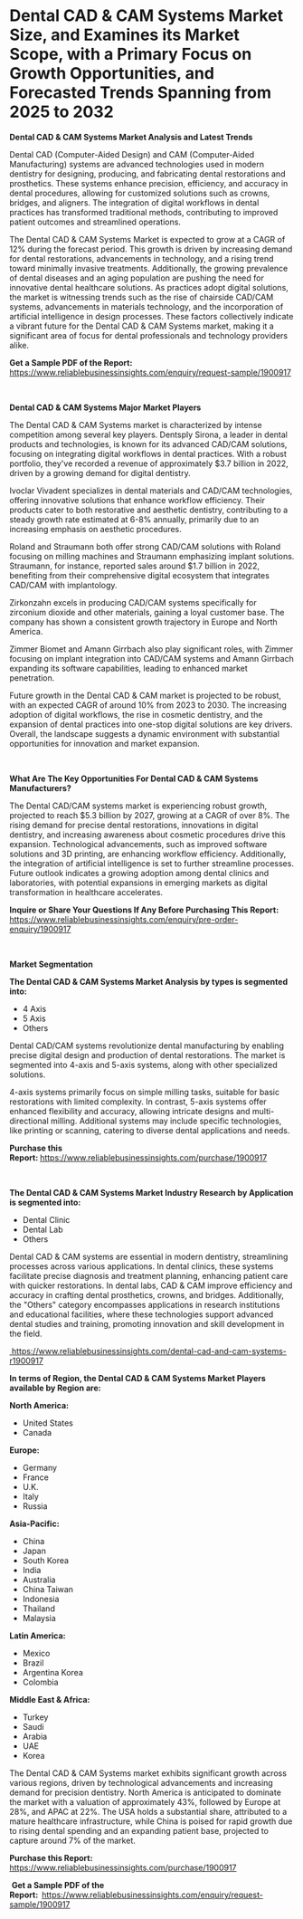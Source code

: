 <p><h1>Dental CAD & CAM Systems Market Size, and Examines its Market Scope, with a Primary Focus on Growth Opportunities, and Forecasted Trends Spanning from 2025 to 2032</h1></p><p><strong>Dental CAD & CAM Systems Market Analysis and Latest Trends</strong></p>
<p><p>Dental CAD (Computer-Aided Design) and CAM (Computer-Aided Manufacturing) systems are advanced technologies used in modern dentistry for designing, producing, and fabricating dental restorations and prosthetics. These systems enhance precision, efficiency, and accuracy in dental procedures, allowing for customized solutions such as crowns, bridges, and aligners. The integration of digital workflows in dental practices has transformed traditional methods, contributing to improved patient outcomes and streamlined operations.</p><p>The Dental CAD & CAM Systems Market is expected to grow at a CAGR of 12% during the forecast period. This growth is driven by increasing demand for dental restorations, advancements in technology, and a rising trend toward minimally invasive treatments. Additionally, the growing prevalence of dental diseases and an aging population are pushing the need for innovative dental healthcare solutions. As practices adopt digital solutions, the market is witnessing trends such as the rise of chairside CAD/CAM systems, advancements in materials technology, and the incorporation of artificial intelligence in design processes. These factors collectively indicate a vibrant future for the Dental CAD & CAM Systems market, making it a significant area of focus for dental professionals and technology providers alike.</p></p>
<p><strong>Get a Sample PDF of the Report:&nbsp;</strong> <a href="https://www.reliablebusinessinsights.com/enquiry/request-sample/1900917?utm_campaign=2726&utm_medium=2&utm_source=Github&utm_content=ia&utm_term=16042025&utm_id=dental-cad-cam-systems">https://www.reliablebusinessinsights.com/enquiry/request-sample/1900917</a></p>
<p>&nbsp;</p>
<p><strong>Dental CAD & CAM Systems Major Market Players</strong></p>
<p><p>The Dental CAD & CAM Systems market is characterized by intense competition among several key players. Dentsply Sirona, a leader in dental products and technologies, is known for its advanced CAD/CAM solutions, focusing on integrating digital workflows in dental practices. With a robust portfolio, they've recorded a revenue of approximately $3.7 billion in 2022, driven by a growing demand for digital dentistry.</p><p>Ivoclar Vivadent specializes in dental materials and CAD/CAM technologies, offering innovative solutions that enhance workflow efficiency. Their products cater to both restorative and aesthetic dentistry, contributing to a steady growth rate estimated at 6-8% annually, primarily due to an increasing emphasis on aesthetic procedures.</p><p>Roland and Straumann both offer strong CAD/CAM solutions with Roland focusing on milling machines and Straumann emphasizing implant solutions. Straumann, for instance, reported sales around $1.7 billion in 2022, benefiting from their comprehensive digital ecosystem that integrates CAD/CAM with implantology.</p><p>Zirkonzahn excels in producing CAD/CAM systems specifically for zirconium dioxide and other materials, gaining a loyal customer base. The company has shown a consistent growth trajectory in Europe and North America.</p><p>Zimmer Biomet and Amann Girrbach also play significant roles, with Zimmer focusing on implant integration into CAD/CAM systems and Amann Girrbach expanding its software capabilities, leading to enhanced market penetration.</p><p>Future growth in the Dental CAD & CAM market is projected to be robust, with an expected CAGR of around 10% from 2023 to 2030. The increasing adoption of digital workflows, the rise in cosmetic dentistry, and the expansion of dental practices into one-stop digital solutions are key drivers. Overall, the landscape suggests a dynamic environment with substantial opportunities for innovation and market expansion.</p></p>
<p>&nbsp;</p>
<p><strong>What Are The Key Opportunities For Dental CAD & CAM Systems Manufacturers?</strong></p>
<p><p>The Dental CAD/CAM systems market is experiencing robust growth, projected to reach $5.3 billion by 2027, growing at a CAGR of over 8%. The rising demand for precise dental restorations, innovations in digital dentistry, and increasing awareness about cosmetic procedures drive this expansion. Technological advancements, such as improved software solutions and 3D printing, are enhancing workflow efficiency. Additionally, the integration of artificial intelligence is set to further streamline processes. Future outlook indicates a growing adoption among dental clinics and laboratories, with potential expansions in emerging markets as digital transformation in healthcare accelerates.</p></p>
<p><strong>Inquire or Share Your Questions If Any Before Purchasing This Report:</strong> <a href="https://www.reliablebusinessinsights.com/enquiry/pre-order-enquiry/1900917?utm_campaign=2726&utm_medium=2&utm_source=Github&utm_content=ia&utm_term=16042025&utm_id=dental-cad-cam-systems">https://www.reliablebusinessinsights.com/enquiry/pre-order-enquiry/1900917</a></p>
<p>&nbsp;</p>
<p><strong>Market Segmentation</strong></p>
<p><strong>The Dental CAD & CAM Systems Market Analysis by types is segmented into:</strong></p>
<p><ul><li>4 Axis</li><li>5 Axis</li><li>Others</li></ul></p>
<p><p>Dental CAD/CAM systems revolutionize dental manufacturing by enabling precise digital design and production of dental restorations. The market is segmented into 4-axis and 5-axis systems, along with other specialized solutions. </p><p>4-axis systems primarily focus on simple milling tasks, suitable for basic restorations with limited complexity. In contrast, 5-axis systems offer enhanced flexibility and accuracy, allowing intricate designs and multi-directional milling. Additional systems may include specific technologies, like printing or scanning, catering to diverse dental applications and needs.</p></p>
<p><strong>Purchase this Report:&nbsp;</strong><a href="https://www.reliablebusinessinsights.com/purchase/1900917?utm_campaign=2726&utm_medium=2&utm_source=Github&utm_content=ia&utm_term=16042025&utm_id=dental-cad-cam-systems">https://www.reliablebusinessinsights.com/purchase/1900917</a></p>
<p>&nbsp;</p>
<p><strong>The Dental CAD & CAM Systems Market Industry Research by Application is segmented into:</strong></p>
<p><ul><li>Dental Clinic</li><li>Dental Lab</li><li>Others</li></ul></p>
<p><p>Dental CAD & CAM systems are essential in modern dentistry, streamlining processes across various applications. In dental clinics, these systems facilitate precise diagnosis and treatment planning, enhancing patient care with quicker restorations. In dental labs, CAD & CAM improve efficiency and accuracy in crafting dental prosthetics, crowns, and bridges. Additionally, the "Others" category encompasses applications in research institutions and educational facilities, where these technologies support advanced dental studies and training, promoting innovation and skill development in the field.</p></p>
<p><a href="https://www.reliablebusinessinsights.com/dental-cad-and-cam-systems-r1900917?utm_campaign=2726&utm_medium=2&utm_source=Github&utm_content=ia&utm_term=16042025&utm_id=dental-cad-cam-systems">&nbsp;https://www.reliablebusinessinsights.com/dental-cad-and-cam-systems-r1900917</a></p>
<p><strong>In terms of Region, the Dental CAD & CAM Systems Market Players available by Region are:</strong></p>
<p>
    <p> <strong> North America: </strong>
        <ul>
            <li>United States</li>
            <li>Canada</li>
        </ul>
        </p> 
    <p> <strong> Europe: </strong>
        <ul>
            <li>Germany</li>
            <li>France</li>
            <li>U.K.</li>
            <li>Italy</li>
            <li>Russia</li>
        </ul>
        </p> 
    <p> <strong> Asia-Pacific: </strong>
        <ul>
            <li>China</li>
            <li>Japan</li>
            <li>South Korea</li>
            <li>India</li>
            <li>Australia</li>
            <li>China Taiwan</li>
            <li>Indonesia</li>
            <li>Thailand</li>
            <li>Malaysia</li>
        </ul>
        </p> 
    <p> <strong> Latin America: </strong>
        <ul>
            <li>Mexico</li>
            <li>Brazil</li>
            <li>Argentina Korea</li>
            <li>Colombia</li>
        </ul>
        </p> 
    <p> <strong> Middle East & Africa: </strong>
        <ul>
            <li>Turkey</li>
            <li>Saudi</li>
            <li>Arabia</li>
            <li>UAE</li>
            <li>Korea</li>
        </ul>
    </p>
    </p>
<p><p>The Dental CAD & CAM Systems market exhibits significant growth across various regions, driven by technological advancements and increasing demand for precision dentistry. North America is anticipated to dominate the market with a valuation of approximately 43%, followed by Europe at 28%, and APAC at 22%. The USA holds a substantial share, attributed to a mature healthcare infrastructure, while China is poised for rapid growth due to rising dental spending and an expanding patient base, projected to capture around 7% of the market.</p></p>
<p><strong>Purchase this Report: </strong><a href="https://www.reliablebusinessinsights.com/purchase/1900917?utm_campaign=2726&utm_medium=2&utm_source=Github&utm_content=ia&utm_term=16042025&utm_id=dental-cad-cam-systems">https://www.reliablebusinessinsights.com/purchase/1900917</a></p>
<p>&nbsp;<strong>Get a Sample PDF of the Report:&nbsp;&nbsp;</strong><a href="https://www.reliablebusinessinsights.com/enquiry/request-sample/1900917?utm_campaign=2726&utm_medium=2&utm_source=Github&utm_content=ia&utm_term=16042025&utm_id=dental-cad-cam-systems">https://www.reliablebusinessinsights.com/enquiry/request-sample/1900917</a></p>
<p><strong></strong></p>
<p><p></p><p></p><p></p></p>